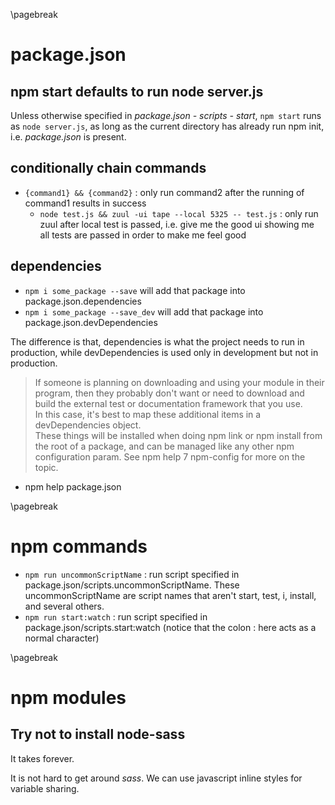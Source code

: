 <!-- js-npm-general -->
\pagebreak

package.json <!-- {{{1 -->
============
npm start defaults to run node server.js <!-- {{{2 -->
----------------------------------------
Unless otherwise specified in *package.json - scripts - start*, `npm start` runs as `node
server.js`, as long as the current directory has already run npm init, i.e. *package.json* is
present.

conditionally chain commands <!-- {{{2 -->
----------------------------
- `{command1} && {command2}` : only run command2 after the running of command1 results in success
    - `node test.js && zuul -ui tape --local 5325 -- test.js` : only run zuul after local test is
      passed, i.e. give me the good ui showing me all tests are passed in order to make me feel good

dependencies <!-- {{{2 -->
------------
- `npm i some_package --save` will add that package into package.json.dependencies
- `npm i some_package --save_dev` will add that package into package.json.devDependencies

The difference is that, dependencies is what the project needs to run in production, while
devDependencies is used only in development but not in production.

> If someone is planning on downloading and using your module in their program, then they probably
don't want or need to download and build the external test or documentation framework  that you use.  
In this case, it's best to map these additional items in a devDependencies object.  
These  things  will  be installed when doing npm link or npm install from the root of a package, and
can be managed like any other npm configuration param.  See npm help 7 npm-config  for  more on the
topic.  
- npm help package.json

\pagebreak

npm commands <!-- {{{1 -->
============
- `npm run uncommonScriptName` : run script specified in package.json/scripts.uncommonScriptName.
  These uncommonScriptName are script names that aren't start, test, i, install, and several others.
- `npm run start:watch` : run script specified in package.json/scripts.start:watch (notice that the
  colon : here acts as a normal character)

\pagebreak

npm modules <!-- {{{1 -->
===========

Try not to install node-sass <!-- {{{2 -->
----------------------------
It takes forever.

It is not hard to get around *sass*. We can use javascript inline styles for variable sharing.

